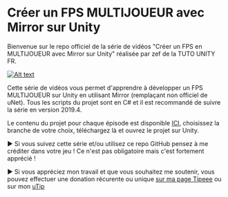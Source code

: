 # Créer un FPS MULTIJOUEUR avec Mirror sur Unity
Bienvenue sur le repo officiel de la série de vidéos "Créer un FPS en MULTIJOUEUR avec Mirror sur Unity" réalisée par zef de la TUTO UNITY FR.

[![Alt text](https://www.tutounity.fr/upload/github/ep00-fps-mirror.jpg)](https://www.youtube.com/watch?v=65i-egqXY0o)

Cette série de vidéos vous permet d'apprendre à développer un FPS MULTIJOUEUR sur Unity en utilisant Mirror (remplaçant non officiel de uNet). Tous les scripts du projet sont en C# et il est recommandé de suivre la série en version 2019.4.

Le contenu du projet pour chaque épisode est disponible [ICI](https://github.com/TUTOUNITYFR/creer-un-fps-multijoueur-mirror-unity/branches), choisissez la branche de votre choix, téléchargez là et ouvrez le projet sur Unity.

► Si vous suivez cette série et/ou utilisez ce repo GitHub pensez à me créditer dans votre jeu ! Ce n'est pas obligatoire mais c'est fortement apprécié !

► Si vous appréciez mon travail et que vous souhaitez me soutenir, vous pouvez effectuer une donation récurente ou unique [sur ma page Tipeee](https://fr.tipeee.com/tuto-unity-fr) ou sur mon [uTip](https://utip.io/tutounityfr)
